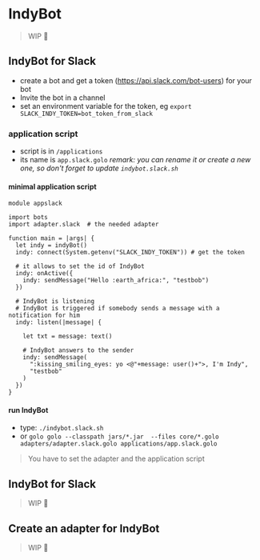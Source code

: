 # IndyBot

> WIP :construction:

## IndyBot for Slack

- create a bot and get a token (https://api.slack.com/bot-users) for your bot
- Invite the bot in a channel
- set an environment variable for the token, eg `export SLACK_INDY_TOKEN=bot_token_from_slack`

### application script

- script is in `/applications`
- its name is `app.slack.golo` *remark: you can rename it or create a new one, so don't forget to update `indybot.slack.sh`*

#### minimal application script

```golo
module appslack

import bots
import adapter.slack  # the needed adapter

function main = |args| {
  let indy = indyBot()
  indy: connect(System.getenv("SLACK_INDY_TOKEN")) # get the token

  # it allows to set the id of IndyBot
  indy: onActive({
    indy: sendMessage("Hello :earth_africa:", "testbob")
  })

  # IndyBot is listening
  # IndyBot is triggered if somebody sends a message with a notification for him
  indy: listen(|message| {

    let txt = message: text()

    # IndyBot answers to the sender
    indy: sendMessage(
      ":kissing_smiling_eyes: yo <@"+message: user()+">, I'm Indy",
      "testbob"
    )
  })
}
```

#### run IndyBot

- type: `./indybot.slack.sh`
- or `golo golo --classpath jars/*.jar  --files core/*.golo adapters/adapter.slack.golo applications/app.slack.golo`

> You have to set the adapter and the application script


## IndyBot for Slack

> WIP :construction:


## Create an adapter for IndyBot

> WIP :construction:
